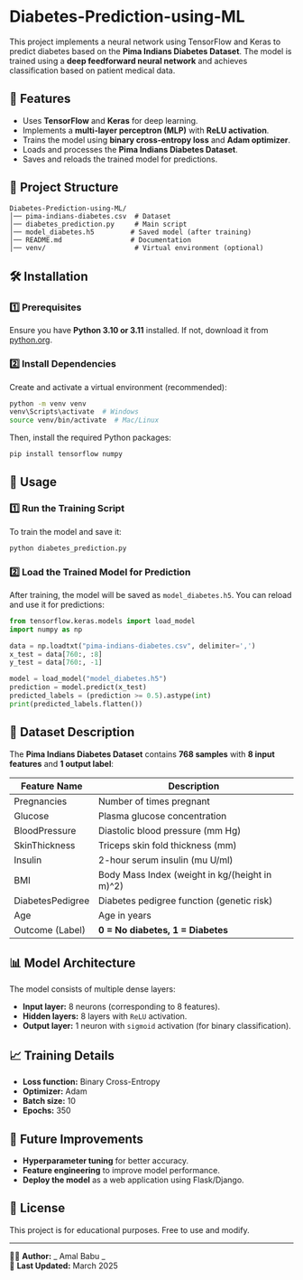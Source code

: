 # Diabetes-Prediction-using-ML

This project implements a neural network using TensorFlow and Keras to predict diabetes based on the **Pima Indians Diabetes Dataset**. The model is trained using a **deep feedforward neural network** and achieves classification based on patient medical data.

## 📌 Features

- Uses **TensorFlow** and **Keras** for deep learning.
- Implements a **multi-layer perceptron (MLP)** with **ReLU activation**.
- Trains the model using **binary cross-entropy loss** and **Adam optimizer**.
- Loads and processes the **Pima Indians Diabetes Dataset**.
- Saves and reloads the trained model for predictions.

## 📂 Project Structure

```
Diabetes-Prediction-using-ML/
│── pima-indians-diabetes.csv  # Dataset
│── diabetes_prediction.py     # Main script
│── model_diabetes.h5         # Saved model (after training)
│── README.md                 # Documentation
│── venv/                      # Virtual environment (optional)
```

## 🛠 Installation

### 1️⃣ Prerequisites

Ensure you have **Python 3.10 or 3.11** installed. If not, download it from [python.org](https://www.python.org/downloads/).

### 2️⃣ Install Dependencies

Create and activate a virtual environment (recommended):

```sh
python -m venv venv
venv\Scripts\activate  # Windows
source venv/bin/activate  # Mac/Linux
```

Then, install the required Python packages:

```sh
pip install tensorflow numpy
```

## 🚀 Usage

### 1️⃣ Run the Training Script

To train the model and save it:

```sh
python diabetes_prediction.py
```

### 2️⃣ Load the Trained Model for Prediction

After training, the model will be saved as `model_diabetes.h5`. You can reload and use it for predictions:

```python
from tensorflow.keras.models import load_model
import numpy as np

data = np.loadtxt("pima-indians-diabetes.csv", delimiter=',')
x_test = data[760:, :8]
y_test = data[760:, -1]

model = load_model("model_diabetes.h5")
prediction = model.predict(x_test)
predicted_labels = (prediction >= 0.5).astype(int)
print(predicted_labels.flatten())
```

## 📝 Dataset Description

The **Pima Indians Diabetes Dataset** contains **768 samples** with **8 input features** and **1 output label**:

| Feature Name     | Description                                    |
| ---------------- | ---------------------------------------------- |
| Pregnancies      | Number of times pregnant                       |
| Glucose          | Plasma glucose concentration                   |
| BloodPressure    | Diastolic blood pressure (mm Hg)               |
| SkinThickness    | Triceps skin fold thickness (mm)               |
| Insulin          | 2-hour serum insulin (mu U/ml)                 |
| BMI              | Body Mass Index (weight in kg/(height in m)^2) |
| DiabetesPedigree | Diabetes pedigree function (genetic risk)      |
| Age              | Age in years                                   |
| Outcome (Label)  | **0 = No diabetes, 1 = Diabetes**              |

## 📊 Model Architecture

The model consists of multiple dense layers:

- **Input layer:** 8 neurons (corresponding to 8 features).
- **Hidden layers:** 8 layers with `ReLU` activation.
- **Output layer:** 1 neuron with `sigmoid` activation (for binary classification).

## 📈 Training Details

- **Loss function:** Binary Cross-Entropy
- **Optimizer:** Adam
- **Batch size:** 10
- **Epochs:** 350

## 📌 Future Improvements

- **Hyperparameter tuning** for better accuracy.
- **Feature engineering** to improve model performance.
- **Deploy the model** as a web application using Flask/Django.

## 📜 License

This project is for educational purposes. Free to use and modify.

---

👨‍💻 **Author:** _ Amal Babu _  
📅 **Last Updated:** March 2025
